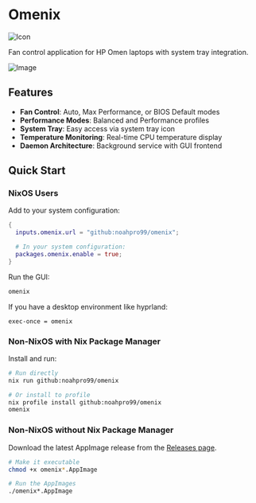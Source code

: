 # Omenix

![Icon](assets/icon.png)

Fan control application for HP Omen laptops with system tray integration.

![Image](readme-assets/image.png)

## Features

- **Fan Control**: Auto, Max Performance, or BIOS Default modes
- **Performance Modes**: Balanced and Performance profiles
- **System Tray**: Easy access via system tray icon
- **Temperature Monitoring**: Real-time CPU temperature display
- **Daemon Architecture**: Background service with GUI frontend

## Quick Start

### NixOS Users

Add to your system configuration:

```nix
{
  inputs.omenix.url = "github:noahpro99/omenix";

  # In your system configuration:
  packages.omenix.enable = true;
}
```

Run the GUI:

```bash
omenix
```

If you have a desktop environment like hyprland:

```
exec-once = omenix
```

### Non-NixOS with Nix Package Manager

Install and run:

```bash
# Run directly
nix run github:noahpro99/omenix

# Or install to profile
nix profile install github:noahpro99/omenix
omenix
```

### Non-NixOS without Nix Package Manager

Download the latest AppImage release from the [Releases page](https://github.com/noahpro99/omenix/releases).

```bash
# Make it executable
chmod +x omenix*.AppImage

# Run the AppImages
./omenix*.AppImage
```
